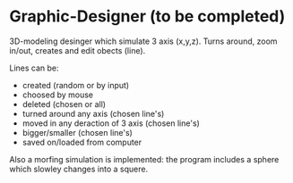 # Graphic-Designer (to be completed)
3D-modeling desinger which simulate 3 axis (x,y,z).
Turns around, zoom in/out, creates and edit obects (line). 

Lines can be:
- created (random or by input)
- choosed by mouse
- deleted (chosen or all)
- turned around any axis (chosen line's)
- moved in any deraction of 3 axis (chosen line's)
- bigger/smaller (chosen line's)
- saved on/loaded from computer

Also a morfing simulation is implemented: the program includes a sphere which slowley changes into a squere.
